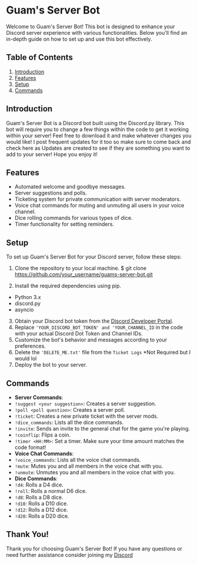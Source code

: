 # Guam's Server Bot

Welcome to Guam's Server Bot! This bot is designed to enhance your Discord server experience with various functionalities. Below you'll find an in-depth guide on how to set up and use this bot effectively.

## Table of Contents
1. [Introduction](#introduction)
2. [Features](#features)
3. [Setup](#setup)
4. [Commands](#commands)

## Introduction <a name="introduction"></a>
Guam's Server Bot is a Discord bot built using the Discord.py library. This bot will require you to change a few things within the code to get it working within your server! Feel free to download it and make whatever changes you would like! I post frequent updates for it too so make sure to come back and check here as Updates are created to see if they are something you want to add to your server! Hope you enjoy it!

## Features <a name="features"></a>
- Automated welcome and goodbye messages.
- Server suggestions and polls.
- Ticketing system for private communication with server moderators.
- Voice chat commands for muting and unmuting all users in your voice channel.
- Dice rolling commands for various types of dice.
- Timer functionality for setting reminders.

## Setup <a name="setup"></a>
To set up Guam's Server Bot for your Discord server, follow these steps:
1. Clone the repository to your local machine.
  $ git clone https://github.com/your_username/guams-server-bot.git

2. Install the required dependencies using pip.
- Python 3.x
- discord.py
- asyncio
  
3. Obtain your Discord bot token from the [Discord Developer Portal](https://discord.com/developers/applications).
4. Replace `'YOUR_DISCORD_BOT_TOKEN' and 'YOUR_CHANNEL_ID` in the code with your actual Discord Dot Token and Channel IDs.
5. Customize the bot's behavior and messages according to your preferences.
6. Delete the `'DELETE_ME.txt'` file from the `Ticket Logs` *Not Required but I would lol
7. Deploy the bot to your server. 

## Commands <a name="commands"></a>
- **Server Commands**: 
- `!suggest <your suggestion>`: Creates a server suggestion.
- `!poll <poll question>`: Creates a server poll.
- `!ticket`: Creates a new private ticket with the server mods.
- `!dice_commands`: Lists all the dice commands.
- `!invite`: Sends an invite to the general chat for the game you're playing.
- `!coinflip`: Flips a coin.
- `!timer <HH:MM>`: Set a timer. Make sure your time amount matches the code format!
- **Voice Chat Commands**:
- `!voice_commands`: Lists all the voice chat commands.
- `!mute`: Mutes you and all members in the voice chat with you.
- `!unmute`: Unmutes you and all members in the voice chat with you.
- **Dice Commands**:
- `!d4`: Rolls a D4 dice.
- `!roll`: Rolls a normal D6 dice.
- `!d8`: Rolls a D8 dice.
- `!d10`: Rolls a D10 dice.
- `!d12`: Rolls a D12 dice.
- `!d20`: Rolls a D20 dice.
  
## Thank You!
Thank you for choosing Guam's Server Bot! If you have any questions or need further assistance consider joining my [Discord](https://discord.gg/sKhasKfd)
